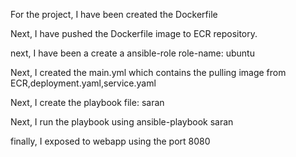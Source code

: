 For the project, I have been created the Dockerfile

Next, I have pushed the Dockerfile image to ECR repository.

next, I have been a create a ansible-role 
   role-name: ubuntu
   
Next, I created the main.yml which contains the pulling image from ECR,deployment.yaml,service.yaml

Next, I create the playbook file: saran 

Next, I run the playbook using ansible-playbook saran

finally, I exposed to webapp using the port 8080

